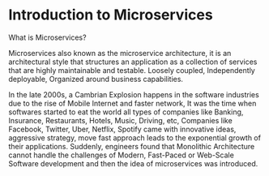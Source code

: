 # Introduction to Microservices

What is Microservices?

Microservices also known as the microservice architecture, it is an architectural style that structures an application as a collection of services that are highly maintainable and testable. Loosely coupled, Independently deployable, Organized around business capabilities.

In the late 2000s, a Cambrian Explosion happens in the software industries due to the rise of Mobile Internet and faster network, It was the time when softwares started to eat the world all types of companies like Banking, Insurance, Restaurants, Hotels, Music, Driving, etc, Companies like Facebook, Twitter, Uber, Netflix, Spotify came with innovative ideas, aggressive strategy, move fast approach leads to the exponential growth of their applications. Suddenly, engineers found that Monolithic Architecture cannot handle the challenges of Modern, Fast-Paced or Web-Scale Software development and then the idea of microservices was introduced.
